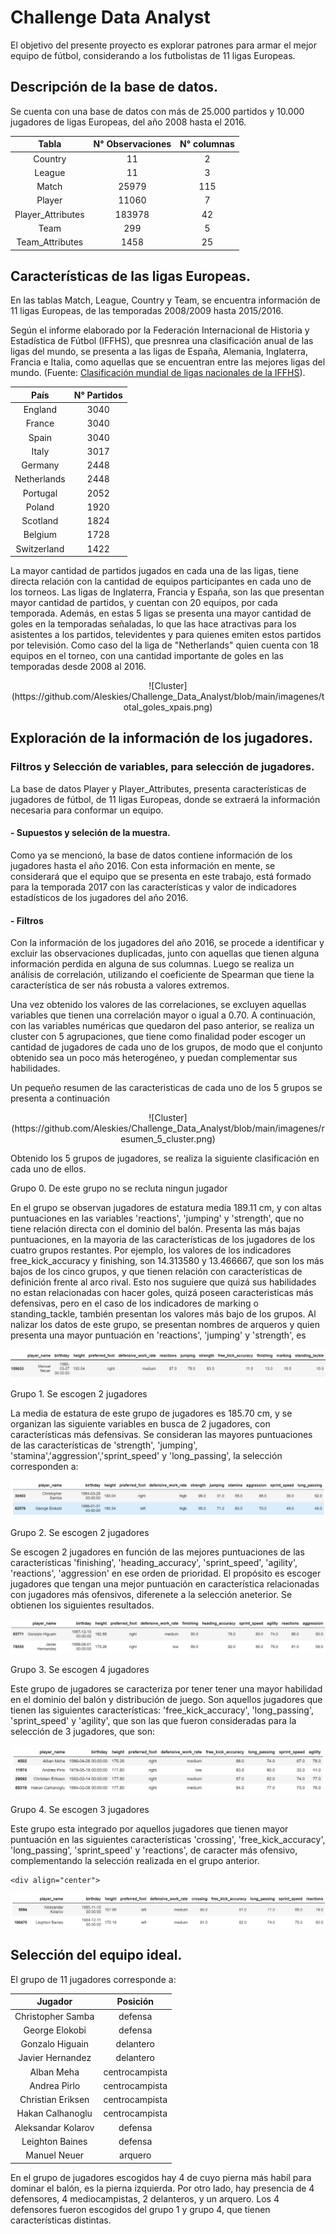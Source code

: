 # Challenge Data Analyst

El objetivo del presente proyecto es explorar patrones para armar el mejor equipo de fútbol, considerando a los futbolistas de 11 ligas Europeas. 

## Descripción de la base de datos.

Se cuenta con una base de datos con más de 25.000 partidos y 10.000 jugadores de ligas Europeas, del año 2008 hasta el 2016.


<div align="center">

|Tabla            | N° Observaciones| N° columnas |
|:---------------:|:------:|:--:|
|Country	        |11	     |2   |
|League	          |11	     |3   |
|Match	          |25979	 |115 |
|Player	          |11060	 |7   |
|Player_Attributes|183978	 |42  |
|Team	            |299	   |5   |
|Team_Attributes	|1458	   |25  |
  
</div>

## Características de las ligas Europeas. 

  En las tablas Match, League, Country y Team, se encuentra información de 11 ligas Europeas, de las temporadas 2008/2009 hasta 2015/2016. 
  
  Según el informe elaborado por la Federación Internacional de Historia y Estadística de Fútbol (IFFHS), que presnrea una clasificación anual de las ligas del mundo, se presenta a las ligas de España, Alemania, Inglaterra, Francia e Italia, como aquellas que se encuentran entre las mejores ligas del mundo. (Fuente: [Clasificación mundial de ligas nacionales de la IFFHS](https://es.wikipedia.org/wiki/Anexo:Clasificaci%C3%B3n_mundial_de_ligas_nacionales_de_la_IFFHS)).

<div align="center">
  
|País   | N° Partidos|
|:------:|:--------:|
|England        |3040|
|France         |3040|
|Spain          |3040|
|Italy          |3017|
|Germany        |2448|
|Netherlands    |2448|
|Portugal       |2052|
|Poland         |1920|
|Scotland       |1824|
|Belgium        |1728|
|Switzerland    |1422|
  
</div>

  La mayor cantidad de partidos jugados en cada una de las ligas, tiene directa relación con la cantidad de equipos participantes en cada uno de los torneos. Las ligas de Inglaterra, Francia y España, son las que presentan mayor cantidad de partidos, y cuentan con 20 equipos, por cada temporada. Además, en estas 5 ligas se presenta una mayor cantidad de goles en la temporadas señaladas, lo que las hace atractivas para los asistentes a los partidos, televidentes y para quienes emiten estos partidos por televisión. Como caso del la liga de "Netherlands" quien cuenta con 18 equipos en el torneo, con una cantidad importante de goles en las temporadas desde 2008 al 2016. 

  
   <div align="center">
  ![Cluster](https://github.com/Aleskies/Challenge_Data_Analyst/blob/main/imagenes/total_goles_xpais.png)
  </div>

## Exploración de la información de los jugadores. 

### Filtros y Selección de variables, para selección de jugadores.
  
  La base de datos Player y Player_Attributes, presenta características de jugadores de fútbol, de 11 ligas Europeas, donde se extraerá la información necesaria para conformar un equipo. 


  #### - Supuestos y seleción de la muestra.
  
  Como ya se mencionó, la base de datos contiene información de los jugadores hasta el año 2016. Con esta información en mente, se considerará que el equipo que se presenta en este trabajo, está formado para la temporada 2017 con las características y valor de indicadores estadísticos de los jugadores del año 2016.
  
  #### - Filtros
  
  Con la información de los jugadores del año 2016, se procede a identificar y excluir las observaciones duplicadas, junto con aquellas que tienen alguna información perdida en alguna de sus columnas. Luego se realiza un análisis de correlación, utilizando el coeficiente de Spearman que tiene la característica de ser nás robusta a valores extremos. 
  
  Una vez obtenido los valores de las correlaciones, se excluyen aquellas variables que tienen una correlación mayor o igual a 0.70. A continuación, con las variables numéricas que quedaron del paso anterior, se realiza un cluster con 5 agrupaciones, que tiene como finalidad poder escoger un cantidad de jugadores de cada uno de los grupos, de modo que el conjunto obtenido sea un poco más heterogéneo, y puedan complementar sus habilidades.
  
  Un pequeño resumen de las caracteristicas de cada uno de los 5 grupos se presenta a continuación

  <div align="center">
  ![Cluster](https://github.com/Aleskies/Challenge_Data_Analyst/blob/main/imagenes/resumen_5_cluster.png)
  </div>

  Obtenido los 5 grupos de jugadores, se realiza la siguiente clasificación en cada uno de ellos.

  Grupo 0. De este grupo no se recluta ningun jugador
  
  En el grupo se observan jugadores de estatura media 189.11 cm, y con altas puntuaciones en las variables 'reactions', 'jumping' y 'strength', que no tiene relación directa con el dominio del balón. Presenta las más bajas puntuaciones, en la mayoria de las características de los jugadores de los cuatro grupos restantes. Por ejemplo, los valores de los indicadores free_kick_accuracy y finishing, son 14.313580 y 13.466667, que son los más bajos de los cinco grupos, y que tienen relación con características de definición frente al arco rival. Esto nos suguiere que quizá sus habilidades no estan relacionadas con hacer goles, quizá poseen caracteristicas más defensivas, pero en el caso de los indicadores de marking o standing_tackle, también presentan los valores más bajo de los grupos. Al nalizar los datos de este grupo, se presentan nombres de arqueros y quien presenta una mayor puntuación en 'reactions', 'jumping' y 'strength', es

   <div align="center">
  
  ![Grupo 0](https://github.com/Aleskies/Challenge_Data_Analyst/blob/main/imagenes/grupo_0_1.png)

   </div>


  Grupo 1. Se escogen 2 jugadores

  La media de estatura de este grupo de jugadores es 185.70 cm, y se organizan las siguiente variables en busca de 2 jugadores, con características más defensivas. Se consideran las mayores puntuaciones de las características de 'strength', 'jumping', 'stamina','aggression','sprint_speed' y 'long_passing', la selección corresponden a:


  <div align="center">
  
  ![Defensas grupo 1](https://github.com/Aleskies/Challenge_Data_Analyst/blob/main/imagenes/grupo_1_2.png)

  </div>

  Grupo 2. Se escogen 2 jugadores 

  Se escogen 2 jugadores en función de las mejores puntuaciones de las características 
  'finishing', 'heading_accuracy', 'sprint_speed', 'agility', 'reactions', 'aggression' en ese orden de prioridad. El propósito es escoger jugadores que tengan una mejor puntuación en característica relacionadas con jugadores más ofensivos, diferenete a la selección aneterior.  Se obtienen los siguientes resultados.

  <div align="center">
  
  ![Grupo 2](https://github.com/Aleskies/Challenge_Data_Analyst/blob/main/imagenes/grupo_2_2.png)

  </div>

  
  Grupo 3. Se escogen 4 jugadores 

  Este grupo de jugadores se caracteriza por tener tener una mayor habilidad en el dominio del balón y distribución de juego. Son aquellos jugadores que tienen las siguientes características: 'free_kick_accuracy', 'long_passing', 'sprint_speed' y 'agility', que son las que fueron consideradas para la selección de 3 jugadores, que son:

  <div align="center">
  
  ![Grupo 3](https://github.com/Aleskies/Challenge_Data_Analyst/blob/main/imagenes/grupo_3_4.png)

  </div>

  Grupo 4. Se escogen 3 jugadores  

  Este grupo esta integrado por aquellos jugadores que tienen mayor puntuación en las siguientes características 
  'crossing', 'free_kick_accuracy', 'long_passing', 'sprint_speed' y 'reactions', de caracter más ofensivo, complementando la selección realizada en el grupo anterior. 
  
    <div align="center">
  
  ![Grupo 4](https://github.com/Aleskies/Challenge_Data_Analyst/blob/main/imagenes/grupo_4_2.png)

  </div>


  ## Selección del equipo ideal.
  
  El grupo de 11 jugadores corresponde a:
  
  <div align="center">
  
  |     **Jugador**        | Posición |
  |:----------------------:|:-------:|
  |Christopher Samba |defensa     |
  |George Elokobi    |defensa      |
  |Gonzalo Higuain   |delantero     |
  |Javier Hernandez  |delantero    |
  |Alban Meha        |centrocampista    |
  |Andrea Pirlo      |centrocampista     |
  |Christian Eriksen |centrocampista    |
  |Hakan Calhanoglu  |centrocampista      |
  |Aleksandar Kolarov|defensa  |
  |Leighton Baines   |defensa  |
  |Manuel Neuer      |arquero    |
  
  </div>

  En el grupo de jugadores escogidos hay 4 de cuyo pierna más habíl para dominar el balón, es la pierna izquierda. Por otro lado, hay presencia de 4 defensores, 4 mediocampistas, 2 delanteros, y un arquero. Los 4 defensores fueron escogidos del grupo 1 y grupo 4, que tienen características distintas.  

 

  
  
  
  
  


